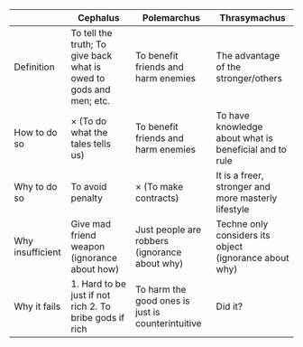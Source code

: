 |                  | Cephalus                                                           | Polemarchus                                       | Thrasymachus                                           |
| ---------------- | ------------------------------------------------------------------ | ------------------------------------------------- | ------------------------------------------------------ |
| Definition       | To tell the truth; To give back what is owed to gods and men; etc. | To benefit friends and harm enemies               | The advantage of the stronger/others                   |
| How to do so     | × (To do what the tales tells us)                                  | To benefit friends and harm enemies               | To have knowledge about what is beneficial and to rule |
| Why to do so     | To avoid penalty                                                   | × (To make contracts)                             | It is a freer, stronger and more masterly lifestyle    |
| Why insufficient | Give mad friend weapon (ignorance about how)                       | Just people are robbers (ignorance about why)     | Techne only considers its object (ignorance about why) |
| Why it fails     | 1. Hard to be just if not rich 2. To bribe gods if rich            | To harm the good ones is just is counterintuitive | Did it?                                                |


